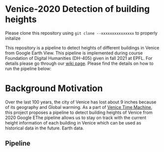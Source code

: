 # Venice-2020 Detection of building heights
Please clone this repository using ```git clone --xxxxxxxxxxxxxxx``` to properly initalize

This repository is a pipeline to detect heights of different buildings in Venice from Google Earth View.
This pipeline is implemented during course  Foundation of Digital Humanities (DH-405) given in fall 2021 at EPFL.
For details please go through our [wiki page](http://fdh.epfl.ch/index.php/Venice2020_Building_Heights_Detection).
Please find the details on how to run the pipeline below:

# Background Motivation
Over the last 100 years, the city of Venice has lost about 9 inches because of its geography and Global warming. As a part of  [Venice Time Machine](https://en.wikipedia.org/wiki/Venice_Time_Machine), this project proposes a pipeline to detect building heights of Venice from 2020 Google EThe pipeline allows us to stay on track with the current height information of each building in Venice which can be used as historical data in the future. 
Earth data. 

## Pipeline

